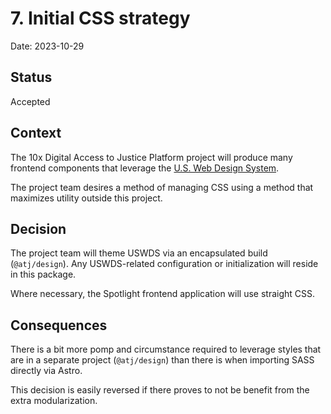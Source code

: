 # 7. Initial CSS strategy

Date: 2023-10-29

## Status

Accepted

## Context

The 10x Digital Access to Justice Platform project will produce many frontend components that leverage the [U.S. Web Design System](https://designsystem.digital.gov/).

The project team desires a method of managing CSS using a method that maximizes utility outside this project.

## Decision

The project team will theme USWDS via an encapsulated build (`@atj/design`). Any USWDS-related configuration or initialization will reside in this package.

Where necessary, the Spotlight frontend application will use straight CSS.

## Consequences

There is a bit more pomp and circumstance required to leverage styles that are in a separate project (`@atj/design`) than there is when importing SASS directly via Astro.

This decision is easily reversed if there proves to not be benefit from the extra modularization.
